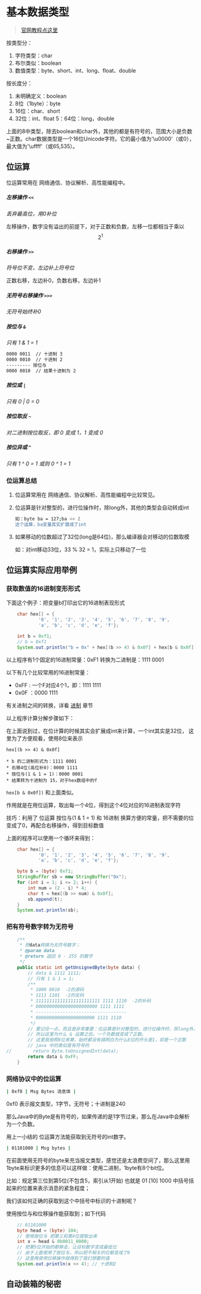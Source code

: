 # 基本数据类型

> [官网教程点这里](https://zq99299.gitbooks.io/java-tutorial/content/content/java/nutsandbolts/datatypes.html)

按类型分：

1. 字符类型：char
2. 布尔类似：boolean
3. 数值类型：byte、short、int、long、float、double

按长度分：

1. 未明确定义：boolean
2. 8位（1byte）：byte
3. 16位：char、short
4. 32位：int、float
5：64位：long，double

上面的8中类型，除去boolean和char外，其他的都是有符号的，范围大小是负数~正数。char数据类型是一个16位Unicode字符。它的最小值为'\u0000'（或0），最大值为'\uffff'（或65,535）。

## 位运算
位运算常用在 网络通信、协议解析、高性能编程中。

##### 左移操作 `<<`

_丢弃最高位，用0补位_

左移操作，数字没有溢出的前提下，对于正数和负数，左移一位都相当于乘以$$2^{1}$$

##### 右移操作 `>>`

_符号位不变，左边补上符号位_

正数右移，左边补0，负数右移，左边补1

##### 无符号右移操作 `>>>`

_无符号始终补0_

##### 按位与 `&`

_只有 1 & 1 = 1_

```bash
0000 0011  // 十进制 3
0000 0010  // 十进制 2
--------- 按位与
0000 0010  // 结果十进制为 2
```

##### 按位或 `|`

_只有 0 | 0 = 0_

##### 按位取反 `~`

_对二进制按位取反，即 0 变成 1，1 变成 0_


##### 按位异或 `^`

_只有 1 ^ 0 = 1 或则 0 ^ 1 = 1_

### 位运算总结

1. 位运算常用在 网络通信、协议解析、高性能编程中比较常见。
2. 位运算是针对整型的，进行位操作时，除long外，其他的类型会自动转成int
    
    ```bash
    如：byte ba = 127;ba << 2 
    这个运算，ba变量其实扩展成了int
    ```
3. 如果移动的位数超过了32位(long是64位)，那么编译器会对移动的位数取模
    
    如：对int移动33位，33 % 32 = 1，实际上只移动了一位
    
## 位运算实际应用举例

### 获取数值的16进制变形形式

下面这个例子：把变量b打印出它的16进制表现形式
```java
    char hex[] = {
            '0', '1', '2', '3', '4', '5', '6', '7', '8', '9',
            'a', 'b', 'c', 'd', 'e', 'f'};

    int b = 0xf1;
    // b = 0xf1
    System.out.println("b = 0x" + hex[(b >> 4) & 0x0f] + hex[b & 0x0f]);
```

以上程序有1个固定的16进制常量：0xF1 转换为二进制是：1111 0001

以下有几个比较常用的16进制常量：

* 0xFF : 一个F对应4个1，即：1111 1111
* 0x0F ：0000 1111

有关进制之间的转换，详看 [进制](/chapter/java_height_base/hex.md) 章节


以上程序计算分解步骤如下：

在上面说到过，在位计算的时候其实会扩展成int来计算，一个int其实是32位，
这里为了方便观看，使用8位来表示

`hex[(b >> 4) & 0x0f]` 
    
    * b 的二进制形式为：1111 0001
    * 右移4位(高位补0)：0000 1111
    * 按位与(1 & 1 = 1)：0000 0001
    * 结果转为十进制为 15，对于hex数组中的f

`hex[b & 0x0f])` 和上面类似。

作用就是在用位运算，取出每一个4位，得到这个4位对应的16进制表现字符

技巧：利用了 位运算 按位与(1 & 1 = 1) 和 16进制 换算方便的常量，把不需要的位变成了0，再配合右移操作，得到目标数值

上面的程序可以使用一个循环来得到：

```java
    char hex[] = {
            '0', '1', '2', '3', '4', '5', '6', '7', '8', '9',
            'a', 'b', 'c', 'd', 'e', 'f'};

    byte b = (byte) 0xf1;
    StringBuffer sb = new StringBuffer("0x");
    for (int i = 1; i <= 2; i++) {
        int num = (2 - i) * 4;
        char t = hex[(b >> num) & 0x0f];
        sb.append(t);
    }
    System.out.println(sb);
```

### 把有符号数字转为无符号

```java
    /**
     * 把data转换为无符号数字；
     * @param data
     * @return 返回 0 - 255 的数字
     */
    public static int getUnsignedByte(byte data) {
        // data & 1111 1111;
        // 只有 1 & 1 = 1;
        /**
         * 1000 0010  -2的源码
         * 1111 1101  -2的反码
         * 111111111111111111111111 1111 1110  -2的补码
         * 00000000000000000000000 1111 1111
         * ----------------------------------
         * 0000000000000000000000 1111 1110
         */
        // 要记住一点，而且是非常重要：位运算是针对整型的，进行位操作时，除long外，其他的类型会自动转成int
        // 所以这里为什么 & 运算之后，一个负数就变成了正数。
        // 这里我按照8位来算，始终都没有搞明白为什么8位的开头是1，却是一个正数
        // java 中的类似是有符号的
//        return Byte.toUnsignedInt(data);
        return data & 0xFF;
    }
```

### 网络协议中的位运算

```bash
| 0xf0 | Msg Bytes 消息体 |
```
0xf0 表示报文类型，1字节，无符号；十进制是240

那么Java中的Byte是有符号的，如果传递的是1字节过来，那么在Java中会解析为一个负数。

用上一小结的 位运算方法能获取到无符号的int数字。


```bash
| 01101000 | Msg bytes |
```
在前面使用无符号的byte来充当报文类型，感觉还是太浪费空间了，那么这里用1byte来标识更多的信息可以这样做：使用二进制，1byte有8个bit位。

比如：规定第三位到第5位(不包含5，索引从1开始) 也就是 01 [10] 1000 中括号括起来的位置来表示消息的紧急程度；

我们该如何正确的获取到这个中括号中标识的十进制呢？

使用按位与和位移操作能获取到；如下代码

```java
    // 01101000
    byte head = (byte) 104;
    // 使用按位与 把第三和第4位提取出来
    int x = head & 0b0011_0000;
    // 把第5位开始的都移走，让目标数字变成最低位
    // 由于上面使用了按位与，所以把不相关的位都变成了0
    // 这里再使用位移操作就得到了我们想要的值
    System.out.println(x >> 4); // 十进制2
```

## 自动装箱的秘密
























